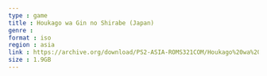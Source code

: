 ```yaml
---
type : game
title : Houkago wa Gin no Shirabe (Japan)
genre : 
format : iso
region : asia
link : https://archive.org/download/PS2-ASIA-ROMS321COM/Houkago%20wa%20Gin%20no%20Shirabe%20%28Japan%29.7z
size : 1.9GB
---
```

